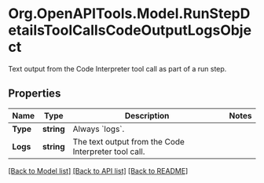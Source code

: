 # Org.OpenAPITools.Model.RunStepDetailsToolCallsCodeOutputLogsObject
Text output from the Code Interpreter tool call as part of a run step.

## Properties

Name | Type | Description | Notes
------------ | ------------- | ------------- | -------------
**Type** | **string** | Always &#x60;logs&#x60;. | 
**Logs** | **string** | The text output from the Code Interpreter tool call. | 

[[Back to Model list]](../README.md#documentation-for-models) [[Back to API list]](../README.md#documentation-for-api-endpoints) [[Back to README]](../README.md)

